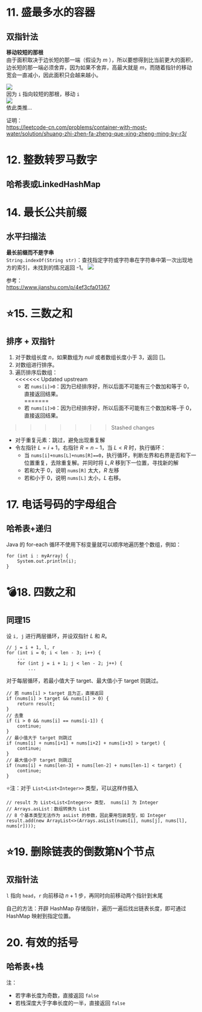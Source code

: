 # 11. 盛最多水的容器
## 双指针法
**移动较短的那根**  
由于面积取决于边长短的那一端（假设为 $m$ ），所以要想得到比当前更大的面积，边长短的那一端必须舍弃，因为如果不舍弃，高最大就是 $m$，而随着指针的移动宽会一直减小，因此面积只会越来越小。

![](https://pic.leetcode-cn.com/a2a97349454ee3657a8a3d9db0399921894c7f581c2e9540d0e2c3df122fec95-Picture1.png)  
因为 `i` 指向较短的那根，移动 `i`  
![](https://pic.leetcode-cn.com/239c53727f392398829ae835df2d4b8dce374954b2aac2e3745b3ff9c32d7a9f-Picture2.png)  
依此类推...  

证明：  
https://leetcode-cn.com/problems/container-with-most-water/solution/shuang-zhi-zhen-fa-zheng-que-xing-zheng-ming-by-r3/

# 12. 整数转罗马数字
## 哈希表或LinkedHashMap

# 14. 最长公共前缀
## 水平扫描法
**最长前缀而不是字串**  
`String.indexOf(String str)`：查找指定字符或字符串在字符串中第一次出现地方的索引，未找到的情况返回 -1。
![](https://cdn.jsdelivr.net/gh/JingqingLin/ImageHosting/img/691666-44bdfec54f8fc569.jpg)

参考：  
https://www.jianshu.com/p/4ef3cfa01367

# ⭐15. 三数之和
## 排序 + 双指针
1. 对于数组长度 $n$，如果数组为 $null$ 或者数组长度小于 $3$，返回 $[]$。
2. 对数组进行排序。
3. 遍历排序后数组：  
<<<<<<< Updated upstream
   - 若 `nums[i]>0`：因为已经排序好，所以后面不可能有三个数加和等于 $0$，直接返回结果。  
=======
   - 若 `nums[i]>0`：因为已经排序好，所以后面不可能有三个数加和等-于 $0$，直接返回结果。  
>>>>>>> Stashed changes
   - 对于重复元素：跳过，避免出现重复解  
   - 令左指针 $L=i+1$，右指针 $R=n−1$，当 $L<R$ 时，执行循环：  
     * 当 `nums[i]+nums[L]+nums[R]==0`，执行循环，判断左界和右界是否和下一位置重复，去除重复解。并同时将 $L,R$ 移到下一位置，寻找新的解
     * 若和大于 $0$，说明 `nums[R]` 太大，$R$ 左移
     * 若和小于 $0$，说明 `nums[L]` 太小，$L$ 右移。

# 17. 电话号码的字母组合
## 哈希表+递归
Java 的 for-each 循环不使用下标变量就可以顺序地遍历整个数组，例如：  
```
for (int i : myArray) {
	System.out.println(i);
}
```

# 💣18. 四数之和
## 同理15
设 `i, j` 进行两层循环，并设双指针 $L$ 和 $R$。
```
// j = i + 1, l, r
for (int i = 0; i < len - 3; i++) {
    ...
    for (int j = i + 1; j < len - 2; j++) {
        ...
```
对于每层循环，若最小值大于 target、最大值小于 target 则跳过。
```
// 若 nums[i] > target 且为正，直接返回
if (nums[i] > target && nums[i] > 0) {
    return result;
}
// 去重
if (i > 0 && nums[i] == nums[i-1]) {
    continue;
}
// 最小值大于 target 则跳过
if (nums[i] + nums[i+1] + nums[i+2] + nums[i+3] > target) {
    continue;
}
// 最大值小于 target 则跳过
if (nums[i] + nums[len-3] + nums[len-2] + nums[len-1] < target) {
    continue;
}
```
⭐注：对于 `List<List<Integer>>` 类型，可以这样作插入  
```
// result 为 List<List<Integer>> 类型， nums[i] 为 Integer
// Arrays.asList：数组转换为 List
// 8 个基本类型无法作为 asList 的参数，因此要用包装类型，如 Integer
result.add(new ArrayList<>(Arrays.asList(nums[i], nums[j], nums[l], nums[r])));
```

# ⭐19. 删除链表的倒数第N个节点
## 双指针法  
`l` 指向 `head`，`r` 向前移动 $n + 1$ 步，再同时向前移动两个指针到末尾

自己的方法：开辟 HashMap 存储指针，遍历一遍后找出链表长度，即可通过 HashMap 映射到指定位置。

# 20. 有效的括号
## 哈希表+栈
注：  
- 若字串长度为奇数，直接返回 `false`  
- 若栈深度大于字串长度的一半，直接返回 `false`

